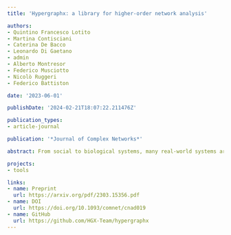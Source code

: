 ```yaml
---
title: 'Hypergraphx: a library for higher-order network analysis'

authors:
- Quintino Francesco Lotito
- Martina Contisciani
- Caterina De Bacco
- Leonardo Di Gaetano
- admin
- Alberto Montresor
- Federico Musciotto
- Nicolò Ruggeri
- Federico Battiston

date: '2023-06-01'

publishDate: '2024-02-21T18:07:22.211476Z'

publication_types:
- article-journal

publication: '*Journal of Complex Networks*'

abstract: From social to biological systems, many real-world systems are characterized by higher-order, non-dyadic interactions. Such systems are conveniently described by hypergraphs, where hyperedges encode interactions among an arbitrary number of units. Here, we present an open-source python library, hypergraphx (HGX), providing a comprehensive collection of algorithms and functions for the analysis of higher-order networks. These include different ways to convert data across distinct higher-order representations, a large variety of measures of higher-order organization at the local and the mesoscale, statistical filters to sparsify higher-order data, a wide array of static and dynamic generative models, and an implementation of different dynamical processes with higher-order interactions. Our computational framework is general, and allows to analyse hypergraphs with weighted, directed, signed, temporal and multiplex group interactions. We provide visual insights on higher-order data through a variety of different visualization tools. We accompany our code with an extended higher-order data repository and demonstrate the ability of HGX to analyse real-world systems through a systematic analysis of a social network with higher-order interactions. The library is conceived as an evolving, community-based effort, which will further extend its functionalities over the years. Our software is available at https://github.com/HGX-Team/hypergraphx.

projects: 
- tools

links:
- name: Preprint
  url: https://arxiv.org/pdf/2303.15356.pdf
- name: DOI
  url: https://doi.org/10.1093/comnet/cnad019
- name: GitHub
  url: https://github.com/HGX-Team/hypergraphx
---
```

